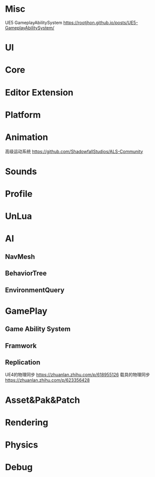# Misc

UE5 GameplayAbilitySystem https://rootjhon.github.io/posts/UE5-GameplayAbilitySystem/

# UI

# Core

# Editor Extension

# Platform

# Animation

高级运动系统 https://github.com/ShadowfallStudios/ALS-Community

# Sounds

# Profile

# UnLua

# AI

## NavMesh

## BehaviorTree

## EnvironmentQuery

# GamePlay

## Game Ability System

## Framwork

## Replication

UE4的物理同步  https://zhuanlan.zhihu.com/p/618955126
载具的物理同步  https://zhuanlan.zhihu.com/p/623356428

# Asset&Pak&Patch

# Rendering

# Physics

# Debug

